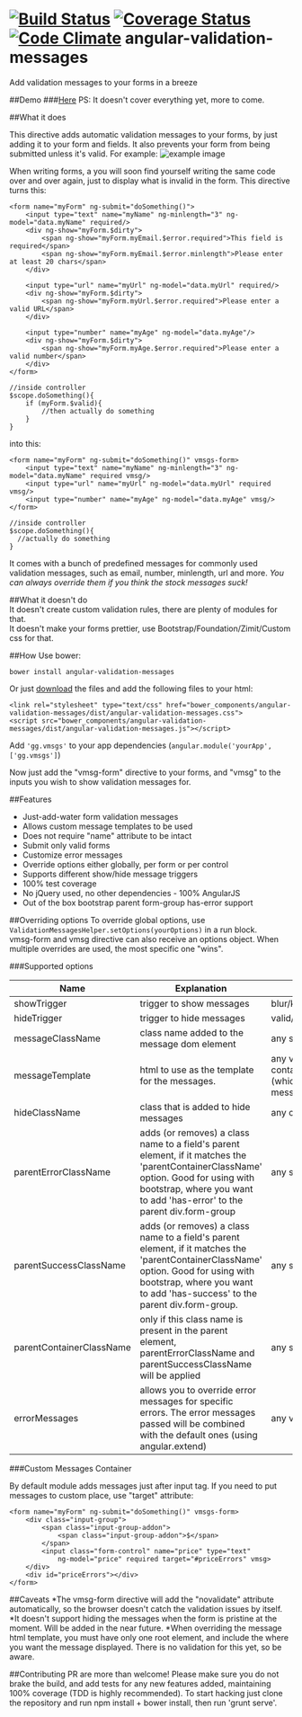 [![Build Status](https://travis-ci.org/GabiGrin/angular-validation-messages.svg?branch=master)](https://travis-ci.org/GabiGrin/angular-validation-messages)
[![Coverage Status](https://coveralls.io/repos/GabiGrin/angular-validation-messages/badge.png?branch=master)](https://coveralls.io/r/GabiGrin/angular-validation-messages?branch=master)
[![Code Climate](https://codeclimate.com/github/GabiGrin/angular-validation-messages/badges/gpa.svg)](https://codeclimate.com/github/GabiGrin/angular-validation-messages)
angular-validation-messages
===========================

Add validation messages to your forms in a breeze

##Demo
###[Here](http://gabigrin.github.io/angular-validation-messages/)
PS: It doesn't cover everything yet, more to come.

##What it does

This directive adds automatic validation messages to your forms, by just adding it to your form and fields.
It also prevents your form from being submitted unless it's valid.
For example: 
![example image](http://s27.postimg.org/amxtpgwsz/Screen_Shot_2014_11_25_at_10_56_40_PM.png)

When writing forms, a you will soon find yourself writing the same code over and over again, just to display what is invalid in the form.
This directive turns this:
```
<form name="myForm" ng-submit="doSomething()">
    <input type="text" name="myName" ng-minlength="3" ng-model="data.myName" required/>
    <div ng-show="myForm.$dirty">
        <span ng-show="myForm.myEmail.$error.required">This field is required</span>
        <span ng-show="myForm.myEmail.$error.minlength">Please enter at least 20 chars</span>
    </div>
    
    <input type="url" name="myUrl" ng-model="data.myUrl" required/>
    <div ng-show="myForm.$dirty">
        <span ng-show="myForm.myUrl.$error.required">Please enter a valid URL</span>
    </div>
    
    <input type="number" name="myAge" ng-model="data.myAge"/>
    <div ng-show="myForm.$dirty">
        <span ng-show="myForm.myAge.$error.required">Please enter a valid number</span>
    </div>
</form>

//inside controller
$scope.doSomething(){
    if (myForm.$valid){
        //then actually do something
    }
}
```

into this:
```
<form name="myForm" ng-submit="doSomething()" vmsgs-form>
    <input type="text" name="myName" ng-minlength="3" ng-model="data.myName" required vmsg/>
    <input type="url" name="myUrl" ng-model="data.myUrl" required vmsg/>
    <input type="number" name="myAge" ng-model="data.myAge" vmsg/>
</form>

//inside controller
$scope.doSomething(){
  //actually do something
}
```

It comes with a bunch of predefined messages for commonly used validation messages, such as email, number, minlength, url and more. _You can always override them if you think the stock messages suck!_

##What it doesn't do  
It doesn't create custom validation rules, there are plenty of modules for that.  
It doesn't make your forms prettier, use Bootstrap/Foundation/Zimit/Custom css for that.  

##How
Use bower:
```
bower install angular-validation-messages
```
Or just [download](https://github.com/GabiGrin/angular-validation-messages/archive/master.zip) the files and add the following files to your html:
```
<link rel="stylesheet" type="text/css" href="bower_components/angular-validation-messages/dist/angular-validation-messages.css">
<script src="bower_components/angular-validation-messages/dist/angular-validation-messages.js"></script>
```
Add `'gg.vmsgs'` to your app dependencies (`angular.module('yourApp', ['gg.vmsgs']`)

Now just add the "vmsg-form" directive to your forms, and "vmsg" to the inputs you wish to show validation messages for.

##Features
* Just-add-water form validation messages
* Allows custom message templates to be used
* Does not require "name" attribute to be intact
* Submit only valid forms
* Customize error messages 
* Override options either globally, per form or per control
* Supports different show/hide message triggers
* 100% test coverage
* No jQuery used, no other dependencies - 100% AngularJS
* Out of the box bootstrap parent form-group has-error support

##Overriding options
To override global options, use `ValidationMessagesHelper.setOptions(yourOptions)` in a run block.  
vmsg-form and vmsg directive can also receive an options object. When multiple overrides are used, the most specific one "wins".  

###Supported options

Name | Explanation | Accepts | Default  
--- | --- | --- | ---
showTrigger | trigger to show messages | blur/keydown/keyup/submit | blur  
hideTrigger | trigger to hide messages | valid/keydown/keyup | valid  
messageClassName | class name added to the message dom element | any string | 'validation-message'  
messageTemplate | html to use as the template for the messages. | any valid html, with 1 root, containing a <msg></msg> element (which will receive the message | <span><msg></msg></span>  
hideClassName | class that is added to hide messages | any classname | ng-hide  
parentErrorClassName | adds (or removes) a class name to a field's parent element, if it matches the 'parentContainerClassName' option. Good for using with bootstrap, where you want to add 'has-error' to the parent div.form-group | any string | 'has-error'    
parentSuccessClassName | adds (or removes) a class name to a field's parent element, if it matches the 'parentContainerClassName' option. Good for using with bootstrap, where you want to add 'has-success' to the parent div.form-group.| any string | ''    
parentContainerClassName | only if this class name is present in the parent element, parentErrorClassName and parentSuccessClassName will be applied | any string | 'form-group'  
errorMessages | allows you to override error messages for specific errors. The error messages passed will be combined with the default ones (using angular.extend) | any valid object | please check src/helper.js:36  

###Custom Messages Container

By default module adds messages just after input tag.
If you need to put messages to custom place, use "target" attribute:
```
<form name="myForm" ng-submit="doSomething()" vmsgs-form>
    <div class="input-group">
        <span class="input-group-addon">
            <span class="input-group-addon">$</span>
        </span>
        <input class="form-control" name="price" type="text"
            ng-model="price" required target="#priceErrors" vmsg>
    </div>
    <div id="priceErrors"></div>
</form>
```

##Caveats
*The vmsg-form directive will add the "novalidate" attribute automatically, so the browser doesn't catch the validation issues by itself.
*It doesn't support hiding the messages when the form is pristine at the moment. Will be added in the near future.
*When overriding the message html template, you must have only one root element, and include the <msg></msg> where you want the message displayed. There is no validation for this yet, so be aware.

##Contributing
PR are more than welcome!
Please make sure you do not brake the build, and add tests for any new features added, maintaining 100% coverage (TDD is highly recommended).
To start hacking just clone the repository and run npm install + bower install, then run 'grunt serve'.

